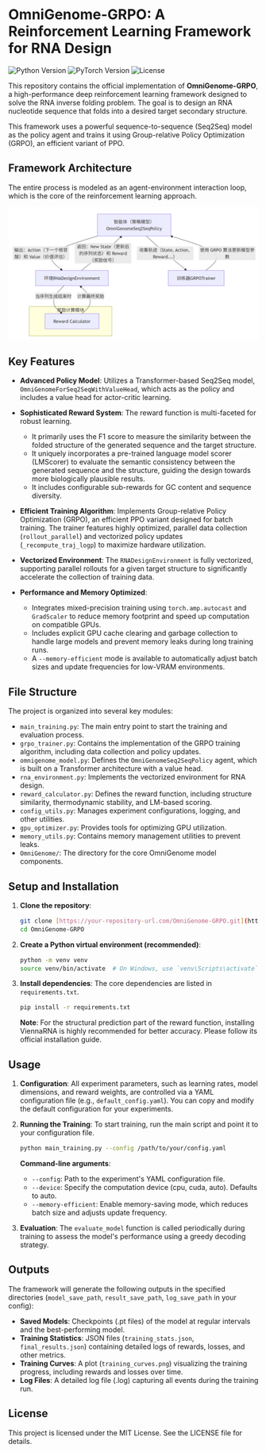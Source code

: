 # OmniGenome-GRPO: A Reinforcement Learning Framework for RNA Design

![Python Version](https://img.shields.io/badge/python-3.8+-blue.svg)
![PyTorch Version](https://img.shields.io/badge/pytorch-2.0+-ee4c2c.svg)
![License](https://img.shields.io/badge/license-MIT-green.svg)

This repository contains the official implementation of **OmniGenome-GRPO**, a high-performance deep reinforcement learning framework designed to solve the RNA inverse folding problem. The goal is to design an RNA nucleotide sequence that folds into a desired target secondary structure.

This framework uses a powerful sequence-to-sequence (Seq2Seq) model as the policy agent and trains it using Group-relative Policy Optimization (GRPO), an efficient variant of PPO.

## Framework Architecture

The entire process is modeled as an agent-environment interaction loop, which is the core of the reinforcement learning approach.

![img.png](img.png)

## Key Features

- **Advanced Policy Model**: Utilizes a Transformer-based Seq2Seq model, `OmniGenomeForSeq2SeqWithValueHead`, which acts as the policy and includes a value head for actor-critic learning.

- **Sophisticated Reward System**: The reward function is multi-faceted for robust learning.
  - It primarily uses the F1 score to measure the similarity between the folded structure of the generated sequence and the target structure.
  - It uniquely incorporates a pre-trained language model scorer (LMScorer) to evaluate the semantic consistency between the generated sequence and the structure, guiding the design towards more biologically plausible results.
  - It includes configurable sub-rewards for GC content and sequence diversity.

- **Efficient Training Algorithm**: Implements Group-relative Policy Optimization (GRPO), an efficient PPO variant designed for batch training. The trainer features highly optimized, parallel data collection (`rollout_parallel`) and vectorized policy updates (`_recompute_traj_logp`) to maximize hardware utilization.

- **Vectorized Environment**: The `RNADesignEnvironment` is fully vectorized, supporting parallel rollouts for a given target structure to significantly accelerate the collection of training data.

- **Performance and Memory Optimized**:
  - Integrates mixed-precision training using `torch.amp.autocast` and `GradScaler` to reduce memory footprint and speed up computation on compatible GPUs.
  - Includes explicit GPU cache clearing and garbage collection to handle large models and prevent memory leaks during long training runs.
  - A `--memory-efficient` mode is available to automatically adjust batch sizes and update frequencies for low-VRAM environments.

## File Structure

The project is organized into several key modules:

- `main_training.py`: The main entry point to start the training and evaluation process.
- `grpo_trainer.py`: Contains the implementation of the GRPO training algorithm, including data collection and policy updates.
- `omnigenome_model.py`: Defines the `OmniGenomeSeq2SeqPolicy` agent, which is built on a Transformer architecture with a value head.
- `rna_environment.py`: Implements the vectorized environment for RNA design.
- `reward_calculator.py`: Defines the reward function, including structure similarity, thermodynamic stability, and LM-based scoring.
- `config_utils.py`: Manages experiment configurations, logging, and other utilities.
- `gpu_optimizer.py`: Provides tools for optimizing GPU utilization.
- `memory_utils.py`: Contains memory management utilities to prevent leaks.
- `OmniGenome/`: The directory for the core OmniGenome model components.

## Setup and Installation

1. **Clone the repository**:

   ```bash
   git clone [https://your-repository-url.com/OmniGenome-GRPO.git](https://your-repository-url.com/OmniGenome-GRPO.git)
   cd OmniGenome-GRPO
   ```

2. **Create a Python virtual environment (recommended)**:

   ```bash
   python -m venv venv
   source venv/bin/activate  # On Windows, use `venv\Scripts\activate`
   ```

3. **Install dependencies**:
   The core dependencies are listed in `requirements.txt`.

   ```bash
   pip install -r requirements.txt
   ```

   **Note**: For the structural prediction part of the reward function, installing ViennaRNA is highly recommended for better accuracy. Please follow its official installation guide.

## Usage

1. **Configuration**:
   All experiment parameters, such as learning rates, model dimensions, and reward weights, are controlled via a YAML configuration file (e.g., `default_config.yaml`). You can copy and modify the default configuration for your experiments.

2. **Running the Training**:
   To start training, run the main script and point it to your configuration file.

   ```bash
   python main_training.py --config /path/to/your/config.yaml
   ```

   **Command-line arguments**:
   - `--config`: Path to the experiment's YAML configuration file.
   - `--device`: Specify the computation device (cpu, cuda, auto). Defaults to auto.
   - `--memory-efficient`: Enable memory-saving mode, which reduces batch size and adjusts update frequency.

3. **Evaluation**:
   The `evaluate_model` function is called periodically during training to assess the model's performance using a greedy decoding strategy.

## Outputs

The framework will generate the following outputs in the specified directories (`model_save_path`, `result_save_path`, `log_save_path` in your config):

- **Saved Models**: Checkpoints (.pt files) of the model at regular intervals and the best-performing model.
- **Training Statistics**: JSON files (`training_stats.json`, `final_results.json`) containing detailed logs of rewards, losses, and other metrics.
- **Training Curves**: A plot (`training_curves.png`) visualizing the training progress, including rewards and losses over time.
- **Log Files**: A detailed log file (.log) capturing all events during the training run.

## License

This project is licensed under the MIT License. See the LICENSE file for details.